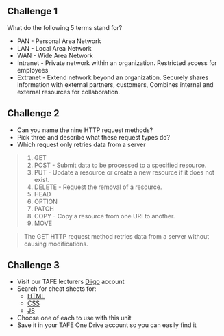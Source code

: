 ## Challenge 1

What do the following 5 terms stand for?

- PAN - Personal Area Network
- LAN - Local Area Network
- WAN - Wide Area Network
- Intranet - Private network within an organization. Restricted access for employees
- Extranet - Extend network beyond an organization. Securely shares information with external partners, customers, Combines internal and external resources for collaboration.

## Challenge 2

- Can you name the nine HTTP request methods?
- Pick three and describe what these request types do?
- Which request only retries data from a server

> 1. GET
> 2. POST - Submit data to be processed to a specified resource.
> 3. PUT - Update a resource or create a new resource if it does not exist.
> 4. DELETE - Request the removal of a resource.
> 5. HEAD
> 6. OPTION
> 7. PATCH
> 8. COPY - Copy a resource from one URI to another.
> 9. MOVE

> The GET HTTP request method retries data from a server without causing modifications.

## Challenge 3

- Visit our TAFE lecturers [Diigo](https://www.diigo.com/profile/ady_gould) account
- Search for cheat sheets for:
  - [HTML](https://drive.google.com/file/d/1jRPJ59Jpyo4FTCH0GuKXYz7ebRTXN_XR/view)
  - [CSS](https://makeawebsitehub.com/css-cheat-sheet/)
  - [JS](https://quickref.me/javascript)
- Choose one of each to use with this unit
- Save it in your TAFE One Drive account so you can easily find it
